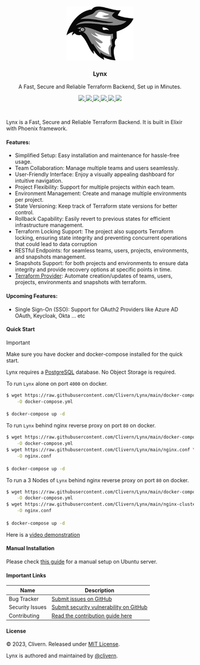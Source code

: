 <p align="center">
    <img alt="Lynx Logo" src="/assets/img/logo.png?v=0.11.11" width="180" />
    <h3 align="center">Lynx</h3>
    <p align="center">A Fast, Secure and Reliable Terraform Backend, Set up in Minutes.</p>
    <p align="center">
        <a href="https://github.com/Clivern/Lynx/actions/workflows/ci.yml">
            <img src="https://github.com/Clivern/Lynx/actions/workflows/server_ci.yml/badge.svg"/>
        </a>
        <a href="https://github.com/Clivern/Lynx/releases">
            <img src="https://img.shields.io/badge/Version-0.11.11-1abc9c.svg">
        </a>
        <a href="https://hub.docker.com/r/clivern/lynx/tags">
            <img src="https://img.shields.io/badge/Docker-0.11.11-1abc9c.svg">
        </a>
        <a href="https://github.com/Clivern/terraform-provider-lynx">
            <img src="https://img.shields.io/badge/Terraform-Provider-yellow.svg">
        </a>
        <a href="https://github.com/Clivern/Lynx/actions/workflows/docker.yml">
            <img src="https://github.com/Clivern/Lynx/actions/workflows/docker.yml/badge.svg">
        </a>
        <a href="https://github.com/Clivern/Lynx/blob/main/LICENSE">
            <img src="https://img.shields.io/badge/LICENSE-MIT-orange.svg">
        </a>
    </p>
</p>
<br/>

Lynx is a Fast, Secure and Reliable Terraform Backend. It is built in Elixir with Phoenix framework.

#### Features:

- Simplified Setup: Easy installation and maintenance for hassle-free usage.
- Team Collaboration: Manage multiple teams and users seamlessly.
- User-Friendly Interface: Enjoy a visually appealing dashboard for intuitive navigation.
- Project Flexibility: Support for multiple projects within each team.
- Environment Management: Create and manage multiple environments per project.
- State Versioning: Keep track of Terraform state versions for better control.
- Rollback Capability: Easily revert to previous states for efficient infrastructure management.
- Terraform Locking Support: The project also supports Terraform locking, ensuring state integrity and preventing concurrent operations that could lead to data corruption
- RESTful Endpoints: for seamless teams, users, projects, environments, and snapshots management.
- Snapshots Support: for both projects and environments to ensure data integrity and provide recovery options at specific points in time.
- [Terraform Provider](https://github.com/Clivern/terraform-provider-lynx): Automate creation/updates of teams, users, projects, environments and snapshots with terraform.

#### Upcoming Features:

- Single Sign-On (SSO): Support for OAuth2 Providers like Azure AD OAuth, Keycloak, Okta ... etc


#### Quick Start

> [!IMPORTANT]
>
> Make sure you have docker and docker-compose installed for the quick start.

Lynx requires a [PostgreSQL](https://www.postgresql.org/) database. No Object Storage is required.

To run `Lynx` alone on port `4000` on docker.

```bash
$ wget https://raw.githubusercontent.com/Clivern/Lynx/main/docker-compose.yml \
    -O docker-compose.yml

$ docker-compose up -d
```

To run `Lynx` behind nginx reverse proxy on port `80` on docker.

```bash
$ wget https://raw.githubusercontent.com/Clivern/Lynx/main/docker-compose-nginx.yml \
    -O docker-compose.yml
$ wget https://raw.githubusercontent.com/Clivern/Lynx/main/nginx.conf \
    -O nginx.conf

$ docker-compose up -d
```

To run a 3 Nodes of `Lynx` behind nginx reverse proxy on port `80` on docker.

```bash
$ wget https://raw.githubusercontent.com/Clivern/Lynx/main/docker-compose-cluster.yml \
    -O docker-compose.yml
$ wget https://raw.githubusercontent.com/Clivern/Lynx/main/nginx-cluster.conf \
    -O nginx.conf

$ docker-compose up -d
```

Here is a [video demonstration](https://www.youtube.com/watch?v=YNkHfysr3-0)


#### Manual Installation

Please check [this guide](./docs/how-to/deploy-on-ubuntu) for a manual setup on Ubuntu server.


#### Important Links

| Name            | Description                                                                                        |
| --------------- | -------------------------------------------------------------------------------------------------- |
| Bug Tracker     | [Submit issues on GitHub](https://github.com/clivern/lynx/issues)                                  |
| Security Issues | [Submit security vulnerability on GitHub](https://github.com/Clivern/Lynx/security/advisories/new) |
| Contributing    | [Read the contribution guide here](./docs/how-to/development/Reamd.md)                             |


#### License

© 2023, Clivern. Released under [MIT License](https://opensource.org/licenses/mit-license.php).

Lynx is authored and maintained by [@clivern](http://github.com/clivern).
